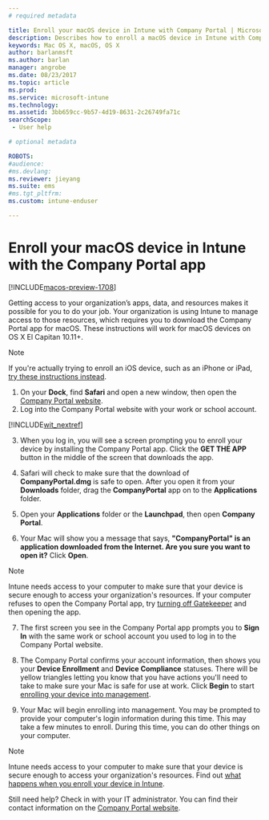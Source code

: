 ```yaml
---
# required metadata

title: Enroll your macOS device in Intune with Company Portal | Microsoft Docs
description: Describes how to enroll a macOS device in Intune with Company Portal app
keywords: Mac OS X, macOS, OS X
author: barlanmsft
ms.author: barlan
manager: angrobe
ms.date: 08/23/2017
ms.topic: article
ms.prod:
ms.service: microsoft-intune
ms.technology:
ms.assetid: 3bb659cc-9b57-4d19-8631-2c26749fa71c
searchScope: - User help

# optional metadata

ROBOTS:  
#audience:
#ms.devlang:
ms.reviewer: jieyang
ms.suite: ems
#ms.tgt_pltfrm:
ms.custom: intune-enduser

---
```


# Enroll your macOS device in Intune with the Company Portal app

[!INCLUDE[macos-preview-1708](./includes/macos-preview-1708.md)]

Getting access to your organization’s apps, data, and resources makes it possible for you to do your job. Your organization is using Intune to manage access to those resources, which requires you to download the Company Portal app for macOS. These instructions will work for macOS devices on OS X El Capitan 10.11+.

  > [!NOTE]
  > If you're actually trying to enroll an iOS device, such as an iPhone or iPad, [try these instructions instead](enroll-your-device-in-intune-ios.md).

1. On your __Dock__, find __Safari__ and open a new window, then open the [Company Portal website](http://portal.manage.microsoft.com).
2. Log into the Company Portal website with your work or school account.

  [!INCLUDE[wit_nextref](includes/end-user-password-guidance.md)]

3. When you log in, you will see a screen prompting you to enroll your device by installing the Company Portal app. Click the **GET THE APP** button in the middle of the screen that downloads the app.

4. Safari will check to make sure that the download of **CompanyPortal.dmg** is safe to open. After you open it from your **Downloads** folder, drag the **CompanyPortal** app on to the **Applications** folder.

5. Open your **Applications** folder or the **Launchpad**, then open **Company Portal**.

6. Your Mac will show you a message that says, **"CompanyPortal" is an application downloaded from the Internet. Are you sure you want to open it?** Click **Open**.

  > [!NOTE]
  > Intune needs access to your computer to make sure that your device is secure enough to access your organization's resources. If your computer refuses to open the Company Portal app, try [turning off Gatekeeper](https://support.apple.com/HT202491) and then opening the app.

7. The first screen you see in the Company Portal app prompts you to **Sign In** with the same work or school account you used to log in to the Company Portal website.

8. The Company Portal confirms your account information, then shows you your **Device Enrollment** and **Device Compliance** statuses. There will be yellow triangles letting you know that you have actions you'll need to take to make sure your Mac is safe for use at work. Click **Begin** to start [enrolling your device into management](what-info-can-your-company-see-when-you-enroll-your-device-in-intune.md).

9. Your Mac will begin enrolling into management. You may be prompted to provide your computer's login information during this time. This may take a few minutes to enroll. During this time, you can do other things on your computer.

  > [!NOTE]
  > Intune needs access to your computer to make sure that your device is secure enough to access your organization's resources. Find out [what happens when you enroll your device in Intune](what-happens-if-you-install-the-Company-Portal-app-and-enroll-your-device-in-intune-ios.md).

Still need help? Check in with your IT administrator. You can find their contact information on the [Company Portal website](http://portal.manage.microsoft.com).
